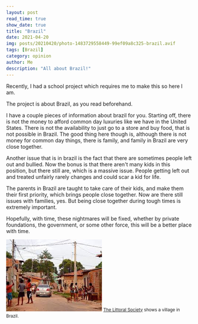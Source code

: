 ```yaml
---
layout: post
read_time: true
show_date: true
title: "Brazil"
date: 2021-04-20
img: posts/20210420/photo-1483729558449-99ef09a8c325-brazil.avif
tags: [Brazil]
category: opinion
author: Me
description: "All about Brazil!"
---
```

Recently, I had a school project which requires me to make this so here I am.

The project is about Brazil, as you read beforehand.

I have a couple pieces of information about brazil for you. Starting off, there is not the money to afford common day luxuries like we have in the United States. There is not the availability to just go to a store and buy food, that is not possible in Brazil. The good thing here though is, although there is not money for common day things, there is family, and family in Brazil are very close together.

Another issue that is in brazil is the fact that there are sometimes people left out and bullied. Now the bonus is that there aren't many kids in this position, but there still are, which is a massive issue. People getting left out and treated unfairly rarely changes and could scar a kid for life.

The parents in Brazil are taught to take care of their kids, and make them their first priority, which brings people close together. Now are there still issues with families, yes. But being close together during tough times is extremely important.

Hopefully, with time, these nightmares will be fixed, whether by private foundations, the government, or some other force, this will be a better place with time.

![The next Rembrandt](./assets/img/posts/20210420/village-in-brazil.jpeg)
<small>[The Littoral Society](https://www.littoralsociety.org/blog/shorebird-expedition-brazil-investigating-the-plight-of-shorebirds-and-rural-people) shows a village in Brazil.</small>

